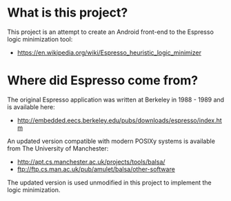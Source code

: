 What is this project?
=====================

This project is an attempt to create an Android front-end to the Espresso logic minimization tool:

* https://en.wikipedia.org/wiki/Espresso_heuristic_logic_minimizer

Where did Espresso come from?
=============================

The original Espresso application was written at Berkeley in 1988 - 1989 and is available here:

* http://embedded.eecs.berkeley.edu/pubs/downloads/espresso/index.htm

An updated version compatible with modern POSIXy systems is available from The University of Manchester:

* http://apt.cs.manchester.ac.uk/projects/tools/balsa/
* ftp://ftp.cs.man.ac.uk/pub/amulet/balsa/other-software

The updated version is used unmodified in this project to implement the logic minimization.

